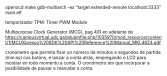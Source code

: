 openocd
make
gdb-multiarch -ex "target extended-remote localhost:3333" main.elf

temporizador TPM: Timer PWM Module

Multipurpose Clock Generator (MCG), pag 401 en adelante de https://campusvirtual.udc.gal/pluginfile.php/1035970/mod_resource/content/1/MCUXpresso%20SDK%20API%20Reference%20Manual_MKL46Z4.pdf

cronómetro que permita fixar un número de minutos e segundos de partida (mm:ss) cos botóns, e lanzar a conta atrás, empregando o LCD para mostrar en todo momento a conta. O cronómetro ten que incorporar a posibilidade de pausar e reanudar a conta.